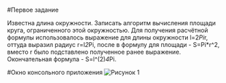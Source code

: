 #Первое задание

Известна длина окружности. Записать алгоритм вычисления площади круга, ограниченного этой окружностью.
Для получения расчётной формулы использовалось выражение для длины окружности l=2*Pi*r, оттуда 
выразил радиус r=l*2*Pi, после в формулу для площади - S=Pi*r^2, вместо r было подставлено полученное ранее выражение.
Окончательная формула - S=l^(2)*4*Pi.

#Окно консольного приложения 
![Рисунок 1](https://pp.vk.me/c625129/v625129465/2585c/qd4eyD93jwI.jpg "Окно приложения")
